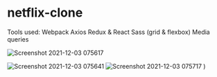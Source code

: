 # netflix-clone

Tools used:
Webpack
Axios
Redux & React
Sass (grid & flexbox)
Media queries

![Screenshot 2021-12-03 075617](https://user-images.githubusercontent.com/62201951/144534470-3ac37836-6f51-4c8e-bb39-8b1a84d7b010.jpg)

![Screenshot 2021-12-03 075641](https://user-images.githubusercontent.com/62201951/144534490-7db7e787-1a0a-4638-9474-76713650e439.jpg)
![Screenshot 2021-12-03 075717](https://user-images.githubusercontent.com/62201951/144534507-00abe970-4cef-4d71-9e79-3166c8d787ff.jpg)
)
